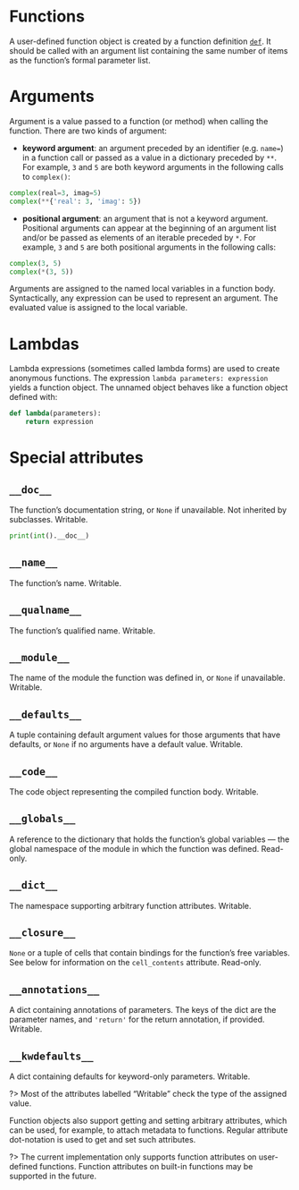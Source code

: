 # Functions
A user-defined function object is created by a function definition [`def`](/statements/def.md). It should be called with an argument list containing the same number of items as the function’s formal parameter list.

# Arguments
Argument is a value passed to a function (or method) when calling the function. There are two kinds of argument:
- **keyword argument**: an argument preceded by an identifier (e.g. `name=`) in a function call or passed as a value in a dictionary preceded by `**`. For example, `3` and `5` are both keyword arguments in the following calls to `complex()`:
```python
complex(real=3, imag=5)
complex(**{'real': 3, 'imag': 5})
```
- **positional argument**: an argument that is not a keyword argument. Positional arguments can appear at the beginning of an argument list and/or be passed as elements of an iterable preceded by `*`. For example, `3` and `5` are both positional arguments in the following calls:
```python
complex(3, 5)
complex(*(3, 5))
```

Arguments are assigned to the named local variables in a function body. Syntactically, any expression can be used to represent an argument. The evaluated value is assigned to the local variable.

# Lambdas
Lambda expressions (sometimes called lambda forms) are used to create anonymous functions. The expression `lambda parameters: expression` yields a function object. The unnamed object behaves like a function object defined with:
```python
def lambda(parameters):
    return expression
```

# Special attributes

## `__doc__`
The function’s documentation string, or `None` if unavailable. Not inherited by subclasses. Writable.
```python
print(int().__doc__)
```

## `__name__`
The function’s name. Writable.

## `__qualname__`
The function’s qualified name. Writable.

## `__module__`
The name of the module the function was defined in, or `None` if unavailable. Writable.

## `__defaults__`
A tuple containing default argument values for those arguments that have defaults, or `None` if no arguments have a default value. Writable.

## `__code__`
The code object representing the compiled function body. Writable.

## `__globals__`
A reference to the dictionary that holds the function’s global variables — the global namespace of the module in which the function was defined. Read-only.

## `__dict__`
The namespace supporting arbitrary function attributes. Writable.

## `__closure__`
`None` or a tuple of cells that contain bindings for the function’s free variables. See below for information on the `cell_contents` attribute. Read-only.

## `__annotations__`
A dict containing annotations of parameters. The keys of the dict are the parameter names, and `'return'` for the return annotation, if provided. Writable.

## `__kwdefaults__`
A dict containing defaults for keyword-only parameters. Writable.

?> Most of the attributes labelled “Writable” check the type of the assigned value.

Function objects also support getting and setting arbitrary attributes, which can be used, for example, to attach metadata to functions. Regular attribute dot-notation is used to get and set such attributes.

?> The current implementation only supports function attributes on user-defined functions. Function attributes on built-in functions may be supported in the future.